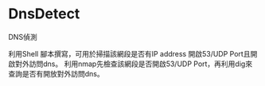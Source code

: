 # DnsDetect
DNS偵測

利用Shell 腳本撰寫，可用於掃描該網段是否有IP address 開啟53/UDP Port且開啟對外訪問dns。
利用nmap先檢查該網段是否開啟53/UDP Port，再利用dig來查詢是否有開放對外訪問dns。
